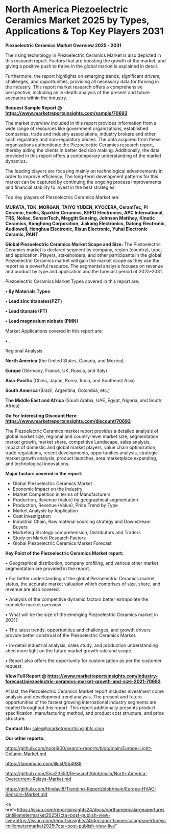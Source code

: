 # North America Piezoelectric Ceramics Market 2025 by Types, Applications & Top Key Players 2031

<Strong> Piezoelectric Ceramics Market Overview 2025 - 2031</strong>

The rising technology in Piezoelectric Ceramics Market is also depicted in this research report. Factors that are boosting the growth of the market, and giving a positive push to thrive in the global market is explained in detail.

Furthermore, the report highlights on emerging trends, significant drivers, challenges, and opportunities, providing all necessary data for thriving in the industry. This report market research offers a comprehensive perspective, including an in-depth analysis of the present and future scenarios within the industry.

<strong>Request Sample Report @ <a href=https://www.marketreportsinsights.com/sample/70693>https://www.marketreportsinsights.com/sample/70693</a></strong>

The market overview included in this report provides information from a wide range of resources like government organizations, established companies, trade and industry associations, industry brokers and other such regulatory and non-regulatory bodies. The data acquired from these organizations authenticate the Piezoelectric Ceramics research report, thereby aiding the clients in better decision making. Additionally, the data provided in this report offers a contemporary understanding of the market dynamics.

The leading players are focusing mainly on technological advancements in order to improve efficiency. The long-term development patterns for this market can be captured by continuing the ongoing process improvements and financial stability to invest in the best strategies.

Top Key players of Piezoelectric Ceramics Market are:

<strong>MURATA, TDK, MORGAN, TAIYO YUDEN, KYOCERA, CeramTec, PI Ceramic, Exelis, Sparkler Ceramics, KEPO Electronics, APC International, TRS, Noliac, SensorTech, Meggitt Sensing, Johnson Matthey, Kinetic Ceramics, Konghong Corporation, Jiakang Electronics, Datong Electronic, Audiowell, Honghua Electronic, Risun Electronic, Yuhai Electronic Ceramic, PANT</strong>

<strong><b>Global Piezoelectric Ceramics Market Scope and Size:</b></strong>
The Piezoelectric Ceramics market is declared segment by company, region (country), type, and application. Players, stakeholders, and other participants in the global Piezoelectric Ceramics market will gain the market scope as they use the report as a powerful resource. The segmental analysis focuses on revenue and product by type and application and the forecast period of 2025-2031.

Piezoelectric Ceramics Market Types covered in this report are:

<strong>• By Materials Types

• Lead zinc titanates(PZT)

• Lead titanate (PT)

• Lead magnesium niobate (PMN)</strong>

Market Applications covered in this report are:

<strong>• .</strong> 

Regional Analysis

<strong>North America</strong> (the United States, Canada, and Mexico)

<strong>Europe</strong> (Germany, France, UK, Russia, and Italy)

<strong>Asia-Pacific</strong> (China, Japan, Korea, India, and Southeast Asia)

<strong>South America</strong> (Brazil, Argentina, Colombia, etc.)

<strong>The Middle East and Africa</strong> (Saudi Arabia, UAE, Egypt, Nigeria, and South Africa)

<strong>Go For Interesting Discount Here: <a href=https://www.marketreportsinsights.com/discount/70693>https://www.marketreportsinsights.com/discount/70693</a></strong>

The Piezoelectric Ceramics market report provides a detailed analysis of global market size, regional and country-level market size, segmentation market growth, market share, competitive Landscape, sales analysis, impact of domestic and global market players, value chain optimization, trade regulations, recent developments, opportunities analysis, strategic market growth analysis, product launches, area marketplace expanding, and technological innovations.

<strong><b>Major factors covered in the report:</b></strong>
<ul>
  <li>Global Piezoelectric Ceramics Market </li>
  <li>Economic Impact on the Industry</li>
  <li>Market Competition in terms of Manufacturers</li>
  <li>Production, Revenue (Value) by geographical segmentation</li>
  <li>Production, Revenue (Value), Price Trend by Type</li>
  <li>Market Analysis by Application</li>
  <li>Cost Investigation</li>
  <li>Industrial Chain, Raw material sourcing strategy and Downstream Buyers</li>
  <li>Marketing Strategy comprehension, Distributors and Traders</li>
  <li>Study on Market Research Factors</li>
  <li>Global Piezoelectric Ceramics Market Forecast</li>
</ul>

<strong><b>Key Point of the Piezoelectric Ceramics Market report:</b></strong>

• Geographical distribution, company profiling, and various other market segmentation are provided in the report.

• For better understanding of the global Piezoelectric Ceramics market status, the accurate market valuation which comprises of size, share, and revenue are also covered.

• Analysis of the competitive dynamic factors better extrapolate the complete market overview

• What will be the size of the emerging Piezoelectric Ceramics market in 2031?

• The latest trends, opportunities and challenges, and growth drivers provide better construal of the Piezoelectric Ceramics Market.

• In-detail industrial analysis, sales study, and production understanding shed more light on the future market growth rate and scope.

• Report also offers the opportunity for customization as per the customer request.

<strong><b>View Full Report @ <a href=https://www.marketreportsinsights.com/industry-forecast/piezoelectric-ceramics-market-growth-and-size-2021-70693>https://www.marketreportsinsights.com/industry-forecast/piezoelectric-ceramics-market-growth-and-size-2021-70693</a></b></strong>


At last, the Piezoelectric Ceramics Market report includes investment come analysis and development trend analysis. The present and future opportunities of the fastest growing international industry segments are coated throughout this report. This report additionally presents product specification, manufacturing method, and product cost structure, and price structure.

<strong>Contact Us:</strong>
sales@marketreportsinsights.com

<strong>Our other reports:</strong>

<a href=https://github.com/noori900/search-reports/blob/main/Europe-Light-Column-Market.md>https://github.com/noori900/search-reports/blob/main/Europe-Light-Column-Market.md</a>

<a href=https://tanomuno.com/illust/554988>https://tanomuno.com/illust/554988</a>

<a href=https://github.com/Siya23553/Research/blob/main/North-America-Overcurrent-Relays-Market.md>https://github.com/Siya23553/Research/blob/main/North-America-Overcurrent-Relays-Market.md</a>

<a href=https://github.com/Hindavi8/Trending-Report/blob/main/Europe-HVAC-Sensors-Market.md>https://github.com/Hindavi8/Trending-Report/blob/main/Europe-HVAC-Sensors-Market.md</a>

<a href=https://issuu.com/reportsinsights24/docs/northamericalargeaperturescintillometermarket2025t?cta=post-publish-view-live>https://issuu.com/reportsinsights24/docs/northamericalargeaperturescintillometermarket2025t?cta=post-publish-view-live</a>"
